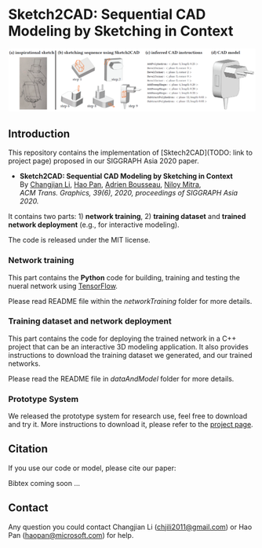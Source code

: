 # Sketch2CAD: Sequential CAD Modeling by Sketching in Context
![](docs/teaser.png)

## Introduction
This repository contains the implementation of [Sktech2CAD](TODO: link to project page) proposed in our SIGGRAPH Asia 2020 paper.
* **Sketch2CAD: Sequential CAD Modeling by Sketching in Context**<br/>
By [Changjian Li](https://enigma-li.github.io/), [Hao Pan](http://haopan.github.io/), [Adrien Bousseau](http://www-sop.inria.fr/members/Adrien.Bousseau/), [Niloy Mitra](http://www0.cs.ucl.ac.uk/staff/n.mitra/),<br/>
*ACM Trans. Graphics, 39(6), 2020, proceedings of SIGGRAPH Asia 2020.*

It contains two parts: 1) **network training**, 2) **training dataset** and **trained network deployment** (e.g., for interactive modeling).

The code is released under the MIT license.

### Network training
This part contains the **Python** code for building, training and testing the nueral network using [TensorFlow](https://www.tensorflow.org/). 

Please read README file within the *networkTraining* folder for more details.

### Training dataset and network deployment
This part contains the code for deploying the trained network in a C++ project that can be an interactive 3D modeling application. It also provides instructions to download the training dataset we generated, and our trained networks. 

Please read the README file in *dataAndModel* folder for more details.

### Prototype System
We released the prototype system for research use, feel free to download and try it. More instructions to download it, please refer to the [project page](http://geometry.cs.ucl.ac.uk/projects/2020/sketch2cad/).

## Citation
If you use our code or model, please cite our paper:
 
 Bibtex coming soon ...
 
## Contact
Any question you could contact Changjian Li (chjili2011@gmail.com) or Hao Pan (haopan@microsoft.com) for help.

